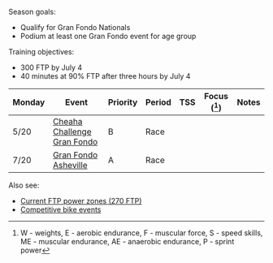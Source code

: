 Season goals:

- Qualify for Gran Fondo Nationals
- Podium at least one Gran Fondo event for age group

Training objectives:

- 300 FTP by July 4
- 40 minutes at 90% FTP after three hours by July 4

| Monday | Event                                                                                 | Priority | Period | TSS | Focus ([^1]) | Notes |
| ------ | ------------------------------------------------------------------------------------- | -------- | ------ | --- | ------------ | ----- |
| 5/20   | [Cheaha Challenge Gran Fondo](https://www.cheahachallenge.com/)                       | B        | Race   |     |              |       |
| 7/20   | [Gran Fondo Asheville](https://www.granfondonationalseries.com/gran-fondo-asheville/) | A        | Race   |     |              |       |

[^1]: W - weights, E - aerobic endurance, F - muscular force, S - speed skills, ME - muscular endurance, AE - anaerobic endurance, P - sprint power

Also see:

- [Current FTP power zones (270 FTP)](Current%20FTP%20power%20zones%20(270%20FTP).md)
- [Competitive bike events](Competitive%20bike%20events.md)